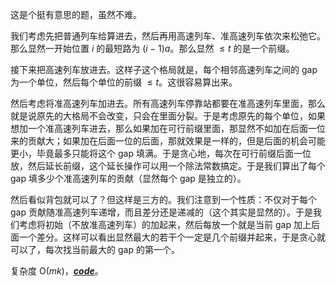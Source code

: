 这是个挺有意思的题，虽然不难。

我们考虑先把普通列车给算进去，然后再用高速列车、准高速列车依次来松弛它。那么显然一开始位置 $i$ 的最短路为 $(i-1)a$。那么显然 $\leq t$ 的是一个前缀。

接下来把高速列车放进去。这样子这个格局就是，每个相邻高速列车之间的 gap 为一个单位，然后每个单位的前缀 $\leq t$。这很容易算出来。

然后考虑将准高速列车加进去。所有高速列车停靠站都要在准高速列车里面，那么就是说原先的大格局不会改变，只会在里面分裂。于是考虑原先的每个单位，如果想加一个准高速列车进去，那么如果加在可行前缀里面，那显然不如加在后面一位来的贡献大；如果加在后面一位的后面，那就效果是一样的，但是后面的机会可能更小，毕竟最多只能将这个 gap 填满。于是贪心地，每次在可行前缀后面一位放，然后延长前缀，这个延长操作可以用一个除法常数搞定。于是我们算出了每个 gap 填多少个准高速列车的贡献（显然每个 gap 是独立的）。

然后看似背包就可以了？但这样是三方的。我们注意到一个性质：不仅对于每个 gap 贡献随准高速列车递增，而且差分还是递减的（这个其实是显然的）。于是我们考虑将初始（不放准高速列车）的加起来，然后每放一个就是当前 gap 加上后面一个差分。这样可以看出显然最大的若干个一定是几个前缀并起来，于是贪心就可以了，每次找当前最大的 gap 的第一个。

复杂度 $\mathrm O(mk)$，**_[code](https://www.luogu.com.cn/paste/bm03lcz1)_**。